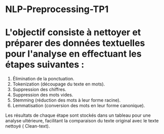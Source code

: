 # NLP-Preprocessing-TP1
# L'objectif consiste à nettoyer et préparer des données textuelles pour l'analyse en effectuant les étapes suivantes :

1. Élimination de la ponctuation.
2. Tokenization (découpage du texte en mots).
3. Suppression des chiffres.
4. Suppression des mots vides.
5. Stemming (réduction des mots à leur forme racine).
6. Lemmatisation (conversion des mots en leur forme canonique).

Les résultats de chaque étape sont stockés dans un tableau pour une analyse ultérieure, facilitant la comparaison du texte original avec le texte nettoyé ( Clean-text). 
